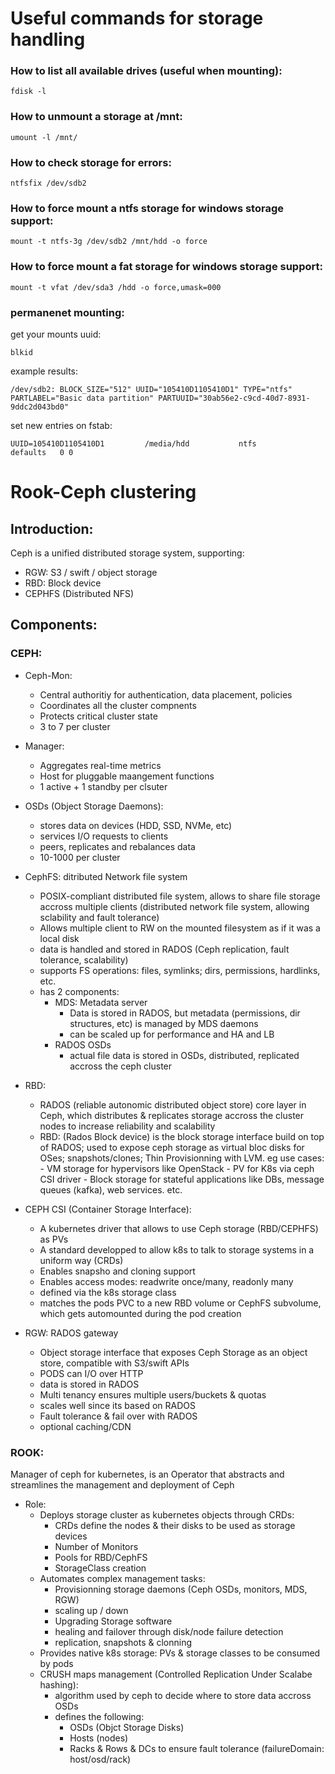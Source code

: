 # Useful commands for storage handling

### How to list all available drives (useful when mounting):
``` console
fdisk -l
```

### How to unmount a storage at /mnt:

``` console
umount -l /mnt/
```

### How to check storage for errors:

``` console
ntfsfix /dev/sdb2
```


### How to force mount a ntfs storage for windows storage support:

``` console
mount -t ntfs-3g /dev/sdb2 /mnt/hdd -o force
```

### How to force mount a fat storage for windows storage support:

``` console
mount -t vfat /dev/sda3 /hdd -o force,umask=000
```

### permanenet mounting:

get your mounts uuid:

``` console
blkid
```

example results:
``` console
/dev/sdb2: BLOCK_SIZE="512" UUID="105410D1105410D1" TYPE="ntfs" PARTLABEL="Basic data partition" PARTUUID="30ab56e2-c9cd-40d7-8931-9ddc2d043bd0"
```

set new entries on fstab:

``` console
UUID=105410D1105410D1         /media/hdd           ntfs          defaults   0 0
```


# Rook-Ceph clustering

## Introduction:
Ceph is a unified distributed storage system, supporting:
- RGW: S3 / swift / object storage
- RBD: Block device
- CEPHFS (Distributed NFS)

## Components:
### CEPH:
- Ceph-Mon:
  - Central authoritiy for authentication, data placement, policies
  - Coordinates all the cluster compnents
  - Protects critical cluster state
  - 3 to 7 per cluster
- Manager:
  - Aggregates real-time metrics
  - Host for pluggable maangement functions
  - 1 active + 1 standby per clsuter
- OSDs (Object Storage Daemons):
  - stores data on devices (HDD, SSD, NVMe, etc)
  - services I/O requests to clients
  - peers, replicates and rebalances data
  - 10-1000 per cluster

- CephFS: ditributed Network file system
  - POSIX-compliant distributed file system, allows to share file storage accross multiple clients (distributed network file system, allowing sclability and fault tolerance)
  - Allows multiple client to RW on the mounted filesystem as if it was a local disk
  - data is handled and stored in RADOS (Ceph replication, fault tolerance, scalability)
  - supports FS operations: files, symlinks; dirs, permissions, hardlinks, etc.
  - has 2 components:
    - MDS: Metadata server
      - Data is stored in RADOS, but metadata (permissions, dir structures, etc) is managed by MDS daemons
      - can be scaled up for performance and HA and LB 
    - RADOS OSDs
      - actual file data is stored in OSDs, distributed, replicated accross the ceph cluster      
- RBD:
  - RADOS (reliable autonomic distributed object store) core layer in Ceph, which distributes & replicates storage accross the cluster nodes to increase reliability and scalability
  - RBD: (Rados Block device) is the block storage interface build on top of RADOS; used to expose ceph storage as virtual bloc disks for OSes; snapshots/clones; Thin Provisionning with LVM.
          eg use cases:
          - VM storage for hypervisors like OpenStack
          - PV for K8s via ceph CSI driver
          - Block storage for stateful applications like DBs, message queues (kafka), web services. etc.
- CEPH CSI (Container Storage Interface):
  - A kubernetes driver that allows to use Ceph storage (RBD/CEPHFS) as PVs
  - A standard developped to allow k8s to talk to storage systems in a uniform way (CRDs)
  - Enables snapsho and cloning support
  - Enables access modes: readwrite once/many, readonly many
  - defined via the k8s storage class
  - matches the pods PVC to a new RBD volume or CephFS subvolume, which gets automounted during the pod creation
- RGW: RADOS gateway
  - Object storage interface that exposes Ceph Storage as an object store, compatible with S3/swift APIs
  - PODS can I/O over HTTP
  - data is stored in RADOS
  - Multi tenancy ensures multiple users/buckets & quotas
  - scales well since its based on RADOS
  - Fault tolerance & fail over with RADOS
  - optional caching/CDN 
 
### ROOK:
Manager of ceph for kubernetes, is an Operator that abstracts and streamlines the management and deployment of Ceph
- Role:
  - Deploys storage cluster as kubernetes objects through CRDs:
    - CRDs define the nodes & their disks to be used as storage devices
    - Number of Monitors
    - Pools for RBD/CephFS
    - StorageClass creation 
  - Automates complex management tasks:
    - Provisionning storage daemons (Ceph OSDs, monitors, MDS, RGW)
    - scaling up / down
    - Upgrading Storage software
    - healing and failover through disk/node failure detection
    - replication, snapshots & clonning
  - Provides native k8s storage: PVs & storage classes to be consumed by pods
  - CRUSH maps management (Controlled Replication Under Scalabe hashing):
    - algorithm used by ceph to decide where to store data accross OSDs
    - defines the following:
      - OSDs (Objct Storage Disks)
      - Hosts (nodes)
      - Racks & Rows & DCs to ensure fault tolerance (failureDomain: host/osd/rack)
  

